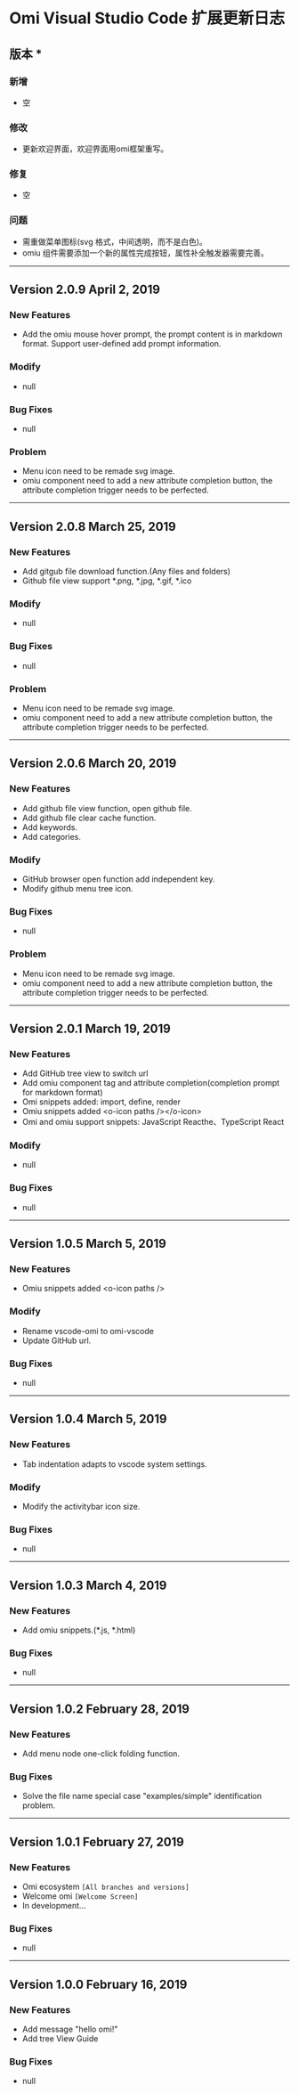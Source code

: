 # Omi Visual Studio Code 扩展更新日志

## 版本 *

### 新增

- 空

### 修改

- 更新欢迎界面，欢迎界面用omi框架重写。

### 修复

- 空

### 问题

- 需重做菜单图标(svg 格式，中间透明，而不是白色)。
- omiu 组件需要添加一个新的属性完成按钮，属性补全触发器需要完善。

---

## Version 2.0.9 April 2, 2019

### New Features

- Add the omiu mouse hover prompt, the prompt content is in markdown format. Support user-defined add prompt information.

### Modify

- null

### Bug Fixes

- null

### Problem

- Menu icon need to be remade svg image.
- omiu component need to add a new attribute completion button, the attribute completion trigger needs to be perfected.

---

## Version 2.0.8 March 25, 2019

### New Features

- Add gitgub file download function.(Any files and folders)
- Github file view support *.png, *.jpg, *.gif, *.ico

### Modify

- null

### Bug Fixes

- null

### Problem

- Menu icon need to be remade svg image.
- omiu component need to add a new attribute completion button, the attribute completion trigger needs to be perfected.

---

## Version 2.0.6 March 20, 2019

### New Features

- Add github file view function, open github file.
- Add github file clear cache function.
- Add keywords.
- Add categories.

### Modify

- GitHub browser open function add independent key.
- Modify github menu tree icon.

### Bug Fixes

- null

### Problem

- Menu icon need to be remade svg image.
- omiu component need to add a new attribute completion button, the attribute completion trigger needs to be perfected.

---

## Version 2.0.1 March 19, 2019

### New Features

- Add GitHub tree view to switch url
- Add omiu component tag and attribute completion(completion prompt for markdown format)
- Omi snippets added: import, define, render
- Omiu snippets added \<o-icon paths /\>\</o-icon\>
- Omi and omiu support snippets: JavaScript Reacthe、TypeScript React

### Modify

- null

### Bug Fixes

- null

---

## Version 1.0.5 March 5, 2019

### New Features

- Omiu snippets added \<o-icon paths /\>

### Modify

- Rename vscode-omi to omi-vscode
- Update GitHub url.

### Bug Fixes

- null

---

## Version 1.0.4 March 5, 2019

### New Features

- Tab indentation adapts to vscode system settings.

### Modify

- Modify the activitybar icon size.

### Bug Fixes

- null

---

## Version 1.0.3 March 4, 2019

### New Features

- Add omiu snippets.(*.js, *.html)

### Bug Fixes

- null

---

## Version 1.0.2 February 28, 2019

### New Features

- Add menu node one-click folding function.

### Bug Fixes

- Solve the file name special case "examples/simple" identification problem.

---

## Version 1.0.1 February 27, 2019

### New Features

- Omi ecosystem `[All branches and versions]`
- Welcome omi `[Welcome Screen]`
- In development...

### Bug Fixes

- null
---
## Version 1.0.0 February 16, 2019

### New Features

- Add message "hello omi!"
- Add tree View Guide

### Bug Fixes

- null



